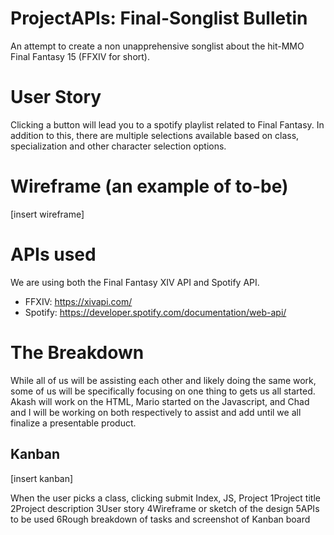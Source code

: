 # ProjectAPIs: Final-Songlist Bulletin

An attempt to create a non unapprehensive songlist about the hit-MMO Final Fantasy 15 (FFXIV for short). 
# User Story

Clicking a button will lead you to a spotify playlist related to Final Fantasy. In addition to this, there are multiple selections available based on class, specialization and other character selection options. 
# Wireframe (an example of to-be)

[insert wireframe]
# APIs used 

We are using both the Final Fantasy XIV API and Spotify API.
- FFXIV: https://xivapi.com/ 
- Spotify: https://developer.spotify.com/documentation/web-api/ 
# The Breakdown

While all of us will be assisting each other and likely doing the same work, some of us will be specifically focusing on one thing to gets us all started. Akash will work on the HTML, Mario started on the Javascript, and Chad and I will be working on both respectively to assist and add until we all finalize a presentable product. 

## Kanban

[insert kanban]

When the user picks a class, clicking submit 
Index, JS, Project 
1Project title
2Project description
3User story
4Wireframe or sketch of the design
5APIs to be used
6Rough breakdown of tasks and screenshot of Kanban board
